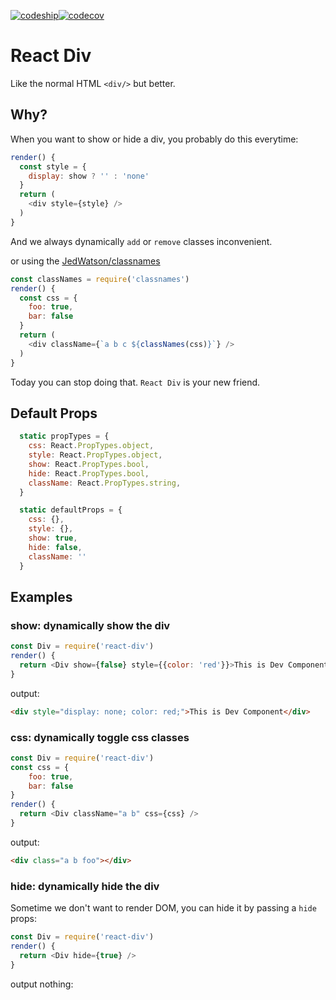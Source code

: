 [![codeship](https://img.shields.io/codeship/81f99f30-e154-0133-bdc7-0625a2f269b3/master.svg)](https://codeship.com/projects/145321)[![codecov](https://img.shields.io/codecov/c/github/rwu823/react-div/master.svg)](https://codecov.io/github/rwu823/react-div)

# React Div

Like the normal HTML `<div/>` but better.

## Why?

When you want to show or hide a div, you probably do this everytime:

```js
render() {
  const style = {
    display: show ? '' : 'none'
  }
  return (
    <div style={style} />
  )
}
```

And we always dynamically `add` or `remove` classes inconvenient.

or using the [JedWatson/classnames](https://github.com/JedWatson/classnames)

```js
const classNames = require('classnames')
render() {
  const css = {
	foo: true,
	bar: false    
  }
  return (
    <div className={`a b c ${classNames(css)}`} />
  )
}
```

Today you can stop doing that. `React Div` is your new friend.

## Default Props

```js
  static propTypes = {
    css: React.PropTypes.object,
    style: React.PropTypes.object,
    show: React.PropTypes.bool,
    hide: React.PropTypes.bool,
    className: React.PropTypes.string,
  }

  static defaultProps = {
    css: {},
    style: {},
    show: true,
    hide: false,
    className: ''
  }
```

## Examples
### show: dynamically show the div

```js
const Div = require('react-div')
render() {
  return <Div show={false} style={{color: 'red'}}>This is Dev Component</Div>
}
```

output:

```html
<div style="display: none; color: red;">This is Dev Component</div>
```

### css: dynamically toggle css classes

```js
const Div = require('react-div')
const css = {
    foo: true,
    bar: false
}
render() {
  return <Div className="a b" css={css} />
}
```

output:

```html
<div class="a b foo"></div>
```

### hide: dynamically hide the div

Sometime we don't want to render DOM, you can hide it by passing a `hide` props:

```js
const Div = require('react-div')
render() {
  return <Div hide={true} />
}
```

output nothing:

```html

```
